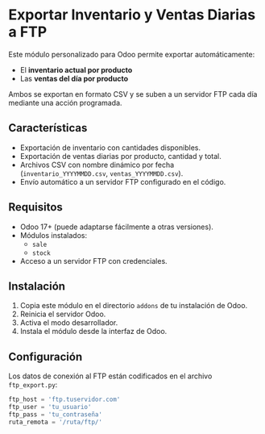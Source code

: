 # Exportar Inventario y Ventas Diarias a FTP

Este módulo personalizado para Odoo permite exportar automáticamente:

- El **inventario actual por producto**
- Las **ventas del día por producto**

Ambos se exportan en formato CSV y se suben a un servidor FTP cada día mediante una acción programada.

## Características

- Exportación de inventario con cantidades disponibles.
- Exportación de ventas diarias por producto, cantidad y total.
- Archivos CSV con nombre dinámico por fecha (`inventario_YYYYMMDD.csv`, `ventas_YYYYMMDD.csv`).
- Envío automático a un servidor FTP configurado en el código.

## Requisitos

- Odoo 17+ (puede adaptarse fácilmente a otras versiones).
- Módulos instalados:
  - `sale`
  - `stock`
- Acceso a un servidor FTP con credenciales.

## Instalación

1. Copia este módulo en el directorio `addons` de tu instalación de Odoo.
2. Reinicia el servidor Odoo.
3. Activa el modo desarrollador.
4. Instala el módulo desde la interfaz de Odoo.

## Configuración

Los datos de conexión al FTP están codificados en el archivo `ftp_export.py`:

```python
ftp_host = 'ftp.tuservidor.com'
ftp_user = 'tu_usuario'
ftp_pass = 'tu_contraseña'
ruta_remota = '/ruta/ftp/'

